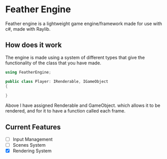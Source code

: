 # Feather Engine
Feather engine is a lightweight game engine/framework made for use with c#, made with Raylib.

## How does it work
The engine is made using a system of different types that give the functionality of the class that you have made.

```C#
using FeatherEngine;

public class Player: IRenderable, IGameObject 
{
    
}
```

Above I have assigned Renderable and GameObject. which allows it to be rendered, and for it to have a function called each frame.

## Current Features
- [ ] Input Management
- [ ] Scenes System
- [x] Rendering System
